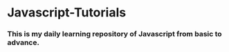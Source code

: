 # Javascript-Tutorials

<h3>This is my daily learning repository of Javascript from basic to advance.</h3>
